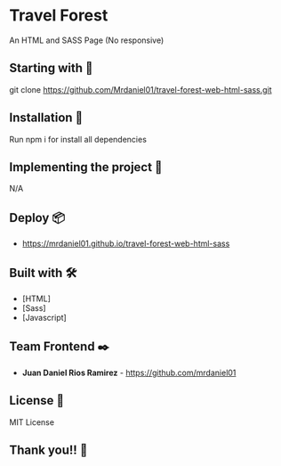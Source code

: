 # Travel Forest

An HTML and SASS Page (No responsive)

## Starting with 🚀

git clone https://github.com/Mrdaniel01/travel-forest-web-html-sass.git

## Installation 🔧

Run npm i for install all dependencies

## Implementing the project 🔧

N/A

## Deploy 📦

* https://mrdaniel01.github.io/travel-forest-web-html-sass

## Built with 🛠️

* [HTML]
* [Sass]
* [Javascript]

## Team Frontend ✒️

* **Juan Daniel Rios Ramirez** - <https://github.com/mrdaniel01>

## License 📄

MIT License

## Thank you!! 🎁
